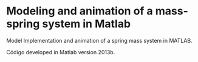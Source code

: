 # Modeling and animation of a mass-spring system in Matlab

Model Implementation and animation of a spring mass system in MATLAB.

Código developed in Matlab version 2013b.
